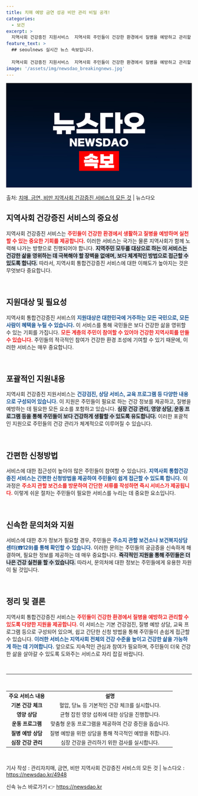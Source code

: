 ```yaml
---
title: 치매 예방 금연 성공 비만 관리 비밀 공개!
categories:
  - 보건
excerpt: >
  지역사회 건강증진 지원서비스  지역사회 주민들이 건강한 환경에서 질병을 예방하고 관리할 수 있도록 다양한 도…
feature_text: >
  ## seoulnews 실시간 뉴스 속보입니다.

  지역사회 건강증진 지원서비스  지역사회 주민들이 건강한 환경에서 질병을 예방하고 관리할 수 있도록 다양한 도…
image: '/assets/img/newsdao_breakingnews.jpg'
---
```


![뉴스다오 속보](/assets/img/newsdao_breakingnews.jpg)

<p>출처: <a href="https://newsdao.kr/4948" rel="dofollow">치매, 금연, 비만 지역사회 건강증진 서비스의 모든 것</a> | 뉴스다오</p>

<h2 data-ke-size="size26">지역사회 건강증진 서비스의 중요성</h2>
<p data-ke-size="size16">지역사회 건강증진 서비스는 <b><span style="color: #ee2323;">주민들이 건강한 환경에서 생활하고 질병을 예방하며 실천할 수 있는 중요한 기회를 제공합니다.</span></b> 이러한 서비스는 국가는 물론 지역사회가 함께 노력해 나가는 방향으로 진행되어야 합니다. <b><span style="background-color: #21538527;">지역주민 모두를 대상으로 하는 이 서비스는 건강한 삶을 영위하는 데 극복해야 할 장벽을 없애며, 보다 체계적인 방법으로 접근할 수 있도록 합니다.</span></b> 따라서, 지역사회 통합건강증진 서비스에 대한 이해도가 높아지는 것은 무엇보다 중요합니다.</p>

<p data-ke-size="size16">&nbsp;</p>

<h2 data-ke-size="size26">지원대상 및 필요성</h2>
<p data-ke-size="size16">지역사회 통합건강증진 서비스의 <b><span style="color: #1a5490;">지원대상은 대한민국에 거주하는 모든 국민으로, 모든 사람이 혜택을 누릴 수 있습니다.</span></b> 이 서비스를 통해 국민들은 보다 건강한 삶을 영위할 수 있는 기회를 가집니다. <b><span style="color: #ee2323;">모든 계층의 주민이 참여할 수 있어야 건강한 지역사회를 만들 수 있습니다.</span></b> 주민들의 적극적인 참여가 건강한 환경 조성에 기여할 수 있기 때문에, 이러한 서비스는 매우 중요합니다.</p>

<p data-ke-size="size16">&nbsp;</p>

<h2 data-ke-size="size26">포괄적인 지원내용</h2>
<p data-ke-size="size16">지역사회 건강증진 지원서비스는 <b><span style="color: #1a5490;">건강검진, 상담 서비스, 교육 프로그램 등 다양한 내용으로 구성되어 있습니다.</span></b> 이 지원은 주민들이 필요로 하는 건강 정보를 제공하고, 질병을 예방하는 데 필요한 모든 요소를 포함하고 있습니다. <b><span style="background-color: #21538527;">심장 건강 관리, 영양 상담, 운동 프로그램 등을 통해 주민들이 보다 건강하게 생활할 수 있도록 유도합니다.</span></b> 이러한 포괄적인 지원으로 주민들의 건강 관리가 체계적으로 이루어질 수 있습니다.</p>

<p data-ke-size="size16">&nbsp;</p>

<h2 data-ke-size="size26">간편한 신청방법</h2>
<p data-ke-size="size16">서비스에 대한 접근성이 높아야 많은 주민들이 참여할 수 있습니다. <b><span style="color: #1a5490;">지역사회 통합건강증진 서비스는 간편한 신청방법을 제공하여 주민들이 쉽게 접근할 수 있도록 합니다.</span></b> 이 과정은 <b><span style="color: #ee2323;">주소지 관할 보건소를 방문하여 간단한 서류를 작성하면 즉시 서비스가 제공됩니다.</span></b> 이렇게 쉬운 절차는 주민들이 필요한 서비스를 누리는 데 중요한 요소입니다.</p>

<p data-ke-size="size16">&nbsp;</p>

<h2 data-ke-size="size26">신속한 문의처와 지원</h2>
<p data-ke-size="size16">서비스에 대한 추가 정보가 필요할 경우, 주민들은 <b><span style="color: #1a5490;">주소지 관할 보건소나 보건복지상담센터(☎129)를 통해 확인할 수 있습니다.</span></b> 이러한 문의는 주민들의 궁금증을 신속하게 해결하며, 필요한 정보를 제공하는 데 매우 중요합니다. <b><span style="background-color: #21538527;">즉각적인 지원을 통해 주민들은 더 나은 건강 실천을 할 수 있습니다.</span></b> 따라서, 문의처에 대한 정보는 주민들에게 유용한 자원이 될 것입니다.</p>

<p data-ke-size="size16">&nbsp;</p>

<h2 data-ke-size="size26">정리 및 결론</h2>
<p data-ke-size="size16">지역사회 통합건강증진 서비스는 <b><span style="color: #ee2323;">주민들이 건강한 환경에서 질병을 예방하고 관리할 수 있도록 다양한 지원을 제공합니다.</span></b> 이 서비스는 기본 건강검진, 질병 예방 상담, 교육 프로그램 등으로 구성되어 있으며, 쉽고 간단한 신청 방법을 통해 주민들이 손쉽게 접근할 수 있습니다. <b><span style="color: #1a5490;">이러한 서비스는 지역사회 전체의 건강 수준을 높이고 건강한 삶을 가능하게 하는 데 기여합니다.</span></b> 앞으로도 지속적인 관심과 참여가 필요하며, 주민들이 더욱 건강한 삶을 살아갈 수 있도록 도와주는 서비스로 자리 잡길 바랍니다.</p>

<p data-ke-size="size16">&nbsp;</p>

<hr/>

<p data-ke-size="size16">&nbsp;</p>

<table style="width: 100%; border-collapse: collapse;">
<tr>
<td style="text-align: center; height: 17px;"><b>주요 서비스 내용</b></td>
<td style="text-align: center; height: 17px;"><b>설명</b></td>
</tr>
<tr>
<td style="text-align: center; height: 17px;"><b>기본 건강 체크</b></td>
<td style="text-align: center; height: 17px;">혈압, 당뇨 등 기본적인 건강 체크를 실시합니다.</td>
</tr>
<tr>
<td style="text-align: center; height: 17px;"><b>영양 상담</b></td>
<td style="text-align: center; height: 17px;">균형 잡힌 영양 섭취에 대한 상담을 진행합니다.</td>
</tr>
<tr>
<td style="text-align: center; height: 17px;"><b>운동 프로그램</b></td>
<td style="text-align: center; height: 17px;">맞춤형 운동 프로그램을 제공하여 건강 증진을 돕습니다.</td>
</tr>
<tr>
<td style="text-align: center; height: 17px;"><b>질병 예방 상담</b></td>
<td style="text-align: center; height: 17px;">질병 예방을 위한 상담을 통해 적극적인 예방을 취합니다.</td>
</tr>
<tr>
<td style="text-align: center; height: 17px;"><b>심장 건강 관리</b></td>
<td style="text-align: center; height: 17px;">심장 건강을 관리하기 위한 검사를 실시합니다.</td>
</tr>
</table>

<p data-ke-size="size16">&nbsp;</p>

<snippet>기사 작성 : 관리자치매, 금연, 비만 지역사회 건강증진 서비스의 모든 것 | 뉴스다오  : https://newsdao.kr/4948</snippet> 

신속 뉴스 바로가기 👉 <a href="https://newsdao.kr" rel="dofollow">https://newsdao.kr</a>


